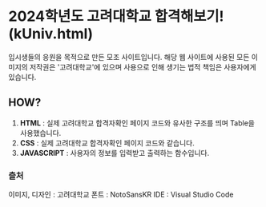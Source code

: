 # 2024학년도 고려대학교 합격해보기! (kUniv.html)
입시생들의 응원을 목적으로 만든 모조 사이트입니다.
해당 웹 사이트에 사용된 모든 이미지의 저작권은 '고려대학교'에 있으며 사용으로 인해 생기는 법적 책임은 사용자에게 있습니다.

## HOW?
1. **HTML** : 실제 고려대학교 합격자확인 페이지 코드와 유사한 구조를 띄며 Table을 사용했습니다.
2. **CSS** : 실제 고려대학교 합격자확인 페이지 코드와 같습니다.
3. **JAVASCRIPT** : 사용자의 정보를 입력받고 출력하는 함수입니다.

### 츨처
이미지, 디자인 : 고려대학교
폰트 : NotoSansKR
IDE : Visual Studio Code
